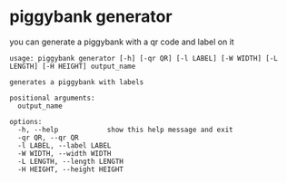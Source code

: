 # piggybank generator

you can generate a piggybank with a qr code and label on it

```
usage: piggybank generator [-h] [-qr QR] [-l LABEL] [-W WIDTH] [-L LENGTH] [-H HEIGHT] output_name

generates a piggybank with labels

positional arguments:
  output_name

options:
  -h, --help            show this help message and exit
  -qr QR, --qr QR
  -l LABEL, --label LABEL
  -W WIDTH, --width WIDTH
  -L LENGTH, --length LENGTH
  -H HEIGHT, --height HEIGHT
```
